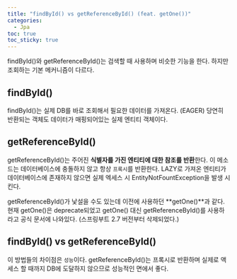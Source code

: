 ```yaml
---
title: "findById() vs getReferenceById() (feat. getOne())"
categories:
  - Jpa
toc: true
toc_sticky: true
---
```


findById()와 getReferenceById()는 검색할 때 사용하며 비슷한 기능을 한다. 하지만 조회하는 기본 메커니즘이 다르다.

## findById()

findById()는 실제 DB를 바로 조회해서 필요한 데이터를 가져온다. (EAGER) 당연히 반환되는 객체도 데이터가 매핑되어있는 실제 엔티티 객체이다.

## getReferenceById()

getReferenceById()는 주어진 **식별자를 가진 엔티티에 대한 참조를 반환**한다. 이 메소드는 데이터베이스에 충돌하지 않고 항상 `프록시`를 반환한다. LAZY로 가져온 엔티티가 데이터베이스에 존재하지 않으면 실제 엑세스 시 EntityNotFountException을 발생 시킨다.

getReferenceById()가 낯설을 수도 있는데 이전에 사용하던 **getOne()**과 같다. 현재 getOne()은 deprecate되었고 getOne() 대신 getReferenceById()를 사용하라고 공식 문서에 나와있다. (스프링부트 2.7 버전부터 삭제되었다.)

## findById() vs getReferenceById()

이 방법들의 차이점은 `성능`이다. getReferenceById()는 프록시로 반환하며 실제로 액세스 할 때까지 DB에 도달하지 않으므로 성능적인 면에서 좋다.
